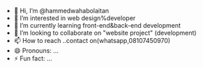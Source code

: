 - 👋 Hi, I’m @hammedwahabolaitan
- 👀 I’m interested in web design%developer
- 🌱 I’m currently learning front-end&back-end development
- 💞️ I’m looking to collaborate on "website project" (development)
- 📫 How to reach ..contact on(whatsapp,08107450970)
- 😄 Pronouns: ...
- ⚡ Fun fact: ...

<!---
hammedwahabolaitan/hammedwahabolaitan is a ✨ special ✨ repository because its `README.md` (this file) appears on your GitHub profile.
You can click the Preview link to take a look at your changes.
--->

